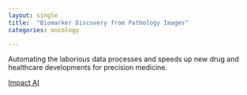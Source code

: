 ```yaml
---
layout: single
title:  "Biomarker Discovery from Pathology Images"
categories: oncology

---
```

Automating the laborious data processes and speeds up new drug and healthcare developments for precision medicine.

 
[Impact AI](https://pixelscientia.com/podcast/biomarker-discovery-from-pathology-images-with-matt-alderdice-from-sonrai-analytics/)